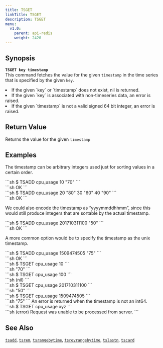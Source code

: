 ```yaml
---
title: TSGET
linkTitle: TSGET
description: TSGET
menu:
  v1.0:
    parent: api-redis
    weight: 2420
---
```


## Synopsis
<b>`TSGET key timestamp`</b><br>
This command fetches the value for the given `timestamp` in the time series that is specified by the
given `key`.

<li>If the given `key` or `timestamp` does not exist, nil is returned.</li>
<li>If the given `key` is associated with non-timeseries data, an error is raised.</li>
<li>If the given `timestamp` is not a valid signed 64 bit integer, an error is raised.</li>

## Return Value
Returns the value for the given `timestamp`

## Examples

The timestamp can be arbitrary integers used just for sorting values in a certain order.
<div class='copy separator-dollar'>
```sh
$ TSADD cpu_usage 10 "70"
```
</div>
```sh
OK
```
<div class='copy separator-dollar'>
```sh
$ TSADD cpu_usage 20 "80" 30 "60" 40 "90"
```
</div>
```sh
OK
```

We could also encode the timestamp as “yyyymmddhhmm”, since this would still produce integers that are sortable by the actual timestamp.
<div class='copy separator-dollar'>
```sh
$ TSADD cpu_usage 201710311100 "50"
```
</div>
```sh
OK
```

A more common option would be to specify the timestamp as the unix timestamp.
<div class='copy separator-dollar'>
```sh
$ TSADD cpu_usage 1509474505 "75"
```
</div>
```sh
OK
```
<div class='copy separator-dollar'>
```sh
$ TSGET cpu_usage 10
```
</div>
```sh
"70"
```
<div class='copy separator-dollar'>
```sh
$ TSGET cpu_usage 100
```
</div>
```sh
(nil)
```
<div class='copy separator-dollar'>
```sh
$ TSGET cpu_usage 201710311100
```
</div>
```sh
"50"
```
<div class='copy separator-dollar'>
```sh
$ TSGET cpu_usage 1509474505
```
</div>
```sh
"75"
```
An error is returned when the timestamp is not an int64.
<div class='copy separator-dollar'>
```sh
$ TSGET cpu_usage xyz
```
</div>
```sh
(error) Request was unable to be processed from server.
```

## See Also
[`tsadd`](../tsadd/), [`tsrem`](../tsrem/), [`tsrangebytime`](../tsrangebytime/),
[`tsrevrangebytime`](../tsrevrangebytime/), [`tslastn`](../tslastn/), [`tscard`](../tscard/)
